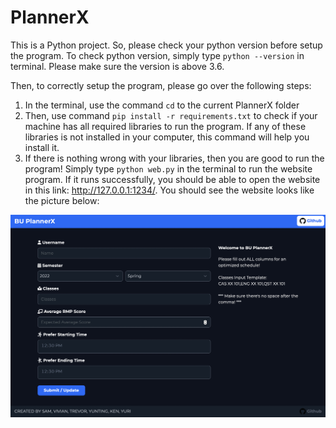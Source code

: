 # PlannerX

This is a Python project. So, please check your python version before setup the program. To check python version, simply type `python --version` in terminal. Please make sure the version is above 3.6.

Then, to correctly setup the program, please go over the following steps:

1. In the terminal, use the command `cd` to the current PlannerX folder
2. Then, use command `pip install -r requirements.txt` to check if your machine has all required libraries to run the program. If any of these libraries is not installed in your computer, this command will help you install it.
3. If there is nothing wrong with your libraries, then you are good to run the program! Simply type `python web.py` in the terminal to run the website program. If it runs successfully, you should be able to open the website in this link: http://127.0.0.1:1234/. You should see the website looks like the picture below:

![schedule](./webpage.png)
